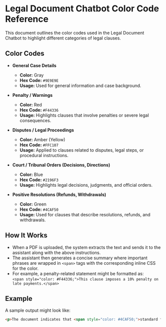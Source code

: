 # Legal Document Chatbot Color Code Reference

This document outlines the color codes used in the Legal Document Chatbot to highlight different categories of legal clauses.

## Color Codes

- **General Case Details**
  - **Color:** Gray
  - **Hex Code:** `#9E9E9E`
  - **Usage:** Used for general information and case background.

- **Penalty / Warnings**
  - **Color:** Red
  - **Hex Code:** `#F44336`
  - **Usage:** Highlights clauses that involve penalties or severe legal consequences.

- **Disputes / Legal Proceedings**
  - **Color:** Amber (Yellow)
  - **Hex Code:** `#FFC107`
  - **Usage:** Applied to clauses related to disputes, legal steps, or procedural instructions.

- **Court / Tribunal Orders (Decisions, Directions)**
  - **Color:** Blue
  - **Hex Code:** `#2196F3`
  - **Usage:** Highlights legal decisions, judgments, and official orders.

- **Positive Resolutions (Refunds, Withdrawals)**
  - **Color:** Green
  - **Hex Code:** `#4CAF50`
  - **Usage:** Used for clauses that describe resolutions, refunds, and withdrawals.

## How It Works

- When a PDF is uploaded, the system extracts the text and sends it to the assistant along with the above instructions.
- The assistant then generates a concise summary where important phrases are wrapped in `<span>` tags with the corresponding inline CSS for the color.
- For example, a penalty-related statement might be formatted as:  
  `<span style="color: #F44336;">This clause imposes a 10% penalty on late payments.</span>`

## Example

A sample output might look like:

```html
<p>The document indicates that <span style="color: #4CAF50;">standard financial clauses</span> are applied, while <span style="color: #F44336;">penalty clauses</span> indicate severe repercussions for non-compliance.</p>
